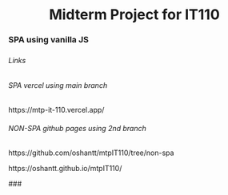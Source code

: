 <h1 align="center">Midterm Project for IT110</h1>

###

<h3 align="left">SPA using vanilla JS</h3>

###
<h6
<h4 align="left">Links</h4>

###
<h6>SPA vercel using main branch</h6>
<p align="left">https://mtp-it-110.vercel.app/</p>

<h6>NON-SPA github pages using 2nd branch</h6>
<p align="left">https://github.com/oshantt/mtpIT110/tree/non-spa</p>
<p align="left">https://oshantt.github.io/mtpIT110/</p>
###
